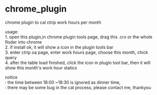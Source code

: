 chrome_plugin
=============

chrome plugin to cal ctrip work hours per month


usage: <br>
	1. open this plugin,in chrome plugin tools page, drag this .crx or the whole floder into chrome<br>
	2. if install ok, it will show a icon in the plugin tools bar<br>
	3. enter ctrip oa page, enter work hours page, choose this month, chick query<br>
	4. after the table load finished, click the icon in plugin tool bar, then it will show this month's work hour statics<br>


notice<br>: the time between 18:00 ~18:30 is ignored as dinner time, <br>
	  :	there may be some bug in the cal process, please contact me, thankyou
